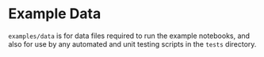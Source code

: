 Example Data
===

`examples/data` is for data files required to run the example notebooks, and also for use by any automated and unit testing scripts in the `tests` directory.